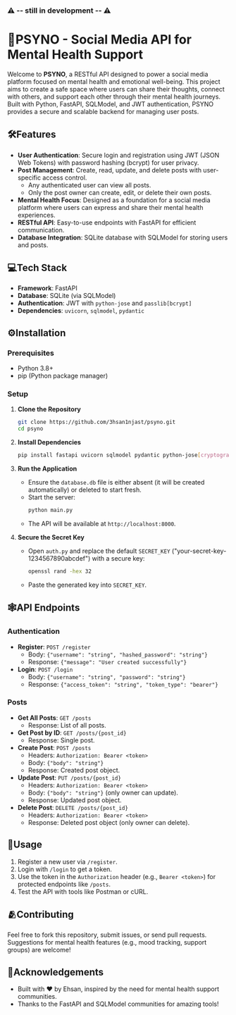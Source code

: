 ### ⚠️ -- still in development -- ⚠️
# 🌱PSYNO - Social Media API for Mental Health Support

Welcome to **PSYNO**, a RESTful API designed to power a social media platform focused on mental health and emotional well-being. This project aims to create a safe space where users can share their thoughts, connect with others, and support each other through their mental health journeys. Built with Python, FastAPI, SQLModel, and JWT authentication, PSYNO provides a secure and scalable backend for managing user posts.

## 🛠️Features

- **User Authentication**: Secure login and registration using JWT (JSON Web Tokens) with password hashing (bcrypt) for user privacy.
- **Post Management**: Create, read, update, and delete posts with user-specific access control.
  - Any authenticated user can view all posts.
  - Only the post owner can create, edit, or delete their own posts.
- **Mental Health Focus**: Designed as a foundation for a social media platform where users can express and share their mental health experiences.
- **RESTful API**: Easy-to-use endpoints with FastAPI for efficient communication.
- **Database Integration**: SQLite database with SQLModel for storing users and posts.

## 💻Tech Stack

- **Framework**: FastAPI
- **Database**: SQLite (via SQLModel)
- **Authentication**: JWT with `python-jose` and `passlib[bcrypt]`
- **Dependencies**: `uvicorn`, `sqlmodel`, `pydantic`

## ⚙️Installation

### Prerequisites
- Python 3.8+
- pip (Python package manager)

### Setup
1. **Clone the Repository**
   ```bash
   git clone https://github.com/3hsan1njast/psyno.git
   cd psyno
   ```

2. **Install Dependencies**
   ```bash
   pip install fastapi uvicorn sqlmodel pydantic python-jose[cryptography] passlib[bcrypt]
   ```

3. **Run the Application**
   - Ensure the `database.db` file is either absent (it will be created automatically) or deleted to start fresh.
   - Start the server:
     ```bash
     python main.py
     ```
   - The API will be available at `http://localhost:8000`.

4. **Secure the Secret Key**
   - Open `auth.py` and replace the default `SECRET_KEY` ("your-secret-key-1234567890abcdef") with a secure key:
     ```bash
     openssl rand -hex 32
     ```
   - Paste the generated key into `SECRET_KEY`.

## 🕸️API Endpoints

### Authentication
- **Register**: `POST /register`
  - Body: `{"username": "string", "hashed_password": "string"}`
  - Response: `{"message": "User created successfully"}`
- **Login**: `POST /login`
  - Body: `{"username": "string", "password": "string"}`
  - Response: `{"access_token": "string", "token_type": "bearer"}`

### Posts
- **Get All Posts**: `GET /posts`
  - Response: List of all posts.
- **Get Post by ID**: `GET /posts/{post_id}`
  - Response: Single post.
- **Create Post**: `POST /posts`
  - Headers: `Authorization: Bearer <token>`
  - Body: `{"body": "string"}`
  - Response: Created post object.
- **Update Post**: `PUT /posts/{post_id}`
  - Headers: `Authorization: Bearer <token>`
  - Body: `{"body": "string"}` (only owner can update).
  - Response: Updated post object.
- **Delete Post**: `DELETE /posts/{post_id}`
  - Headers: `Authorization: Bearer <token>`
  - Response: Deleted post object (only owner can delete).

## 👤Usage
1. Register a new user via `/register`.
2. Login with `/login` to get a token.
3. Use the token in the `Authorization` header (e.g., `Bearer <token>`) for protected endpoints like `/posts`.
4. Test the API with tools like Postman or cURL.

## 🫂Contributing
Feel free to fork this repository, submit issues, or send pull requests. Suggestions for mental health features (e.g., mood tracking, support groups) are welcome!

## 💁Acknowledgements
- Built with ❤️ by Ehsan, inspired by the need for mental health support communities.
- Thanks to the FastAPI and SQLModel communities for amazing tools!

